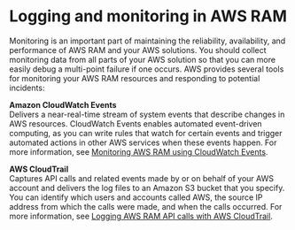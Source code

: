 # Logging and monitoring in AWS RAM<a name="security-monitoring"></a>

Monitoring is an important part of maintaining the reliability, availability, and performance of AWS RAM and your AWS solutions\. You should collect monitoring data from all parts of your AWS solution so that you can more easily debug a multi\-point failure if one occurs\. AWS provides several tools for monitoring your AWS RAM resources and responding to potential incidents:

**Amazon CloudWatch Events**  
Delivers a near\-real\-time stream of system events that describe changes in AWS resources\. CloudWatch Events enables automated event\-driven computing, as you can write rules that watch for certain events and trigger automated actions in other AWS services when these events happen\. For more information, see [Monitoring AWS RAM using CloudWatch Events](using-cloudwatch-events.md)\.

**AWS CloudTrail**  
Captures API calls and related events made by or on behalf of your AWS account and delivers the log files to an Amazon S3 bucket that you specify\. You can identify which users and accounts called AWS, the source IP address from which the calls were made, and when the calls occurred\. For more information, see [Logging AWS RAM API calls with AWS CloudTrail](logging-using-cloudtrail.md)\.